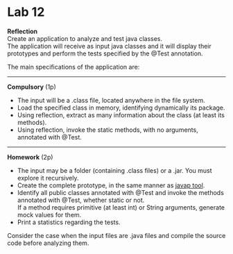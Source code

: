 <html>
<head> <title> Lab 12</title> </head>
<body>

<a name="lab12"></a>

<h1> Lab 12</h1>

<p>
<b>Reflection</b> </br>
Create an application to analyze and test java classes.<br/>
The application will receive as input java classes and it will display their prototypes and perform the tests specified by the @Test annotation.

<p>
The main specifications of the application are:
<hr>
<p><b>Compulsory</b> (1p)

<ul>
<li> The input will be a .class file, located anywhere in the file system.
<li> Load the specified class in memory, identifying dynamically its package.
<li> Using reflection, extract as many information about the class (at least its methods).
<li> Using reflection, invoke the static methods, with no arguments, annotated with @Test.
</ul>
 
<hr>
<p><b>Homework</b> (2p)
<br/>
<ul>
<li> The input may be a folder (containing .class files) or a .jar. You must explore it recursively.
<li> Create the complete prototype, in the same manner as <a href="https://docs.oracle.com/javase/8/docs/technotes/tools/">javap tool</a>.
<li> Identify all public classes annotated with @Test and invoke the methods annotated with @Test, whether static or not. <br/>
If a method requires primitive (at least int) or String arguments, generate mock values for them.
<li> Print a statistics regarding the tests.
</ul>
Consider the case when the input files are .java files and compile the source code before analyzing them.

</body>
</html>
